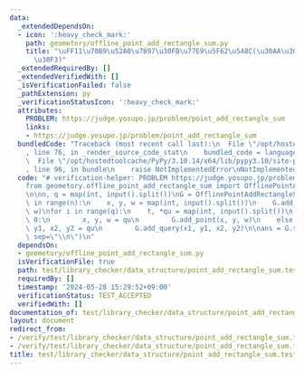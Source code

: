 ```yaml
---
data:
  _extendedDependsOn:
  - icon: ':heavy_check_mark:'
    path: geometory/offline_point_add_rectangle_sum.py
    title: "\uFF11\u70B9\u52A0\u7B97\u30FB\u77E9\u5F62\u548C(\u30AA\u30D5\u30E9\u30A4\
      \u30F3)"
  _extendedRequiredBy: []
  _extendedVerifiedWith: []
  _isVerificationFailed: false
  _pathExtension: py
  _verificationStatusIcon: ':heavy_check_mark:'
  attributes:
    PROBLEM: https://judge.yosupo.jp/problem/point_add_rectangle_sum
    links:
    - https://judge.yosupo.jp/problem/point_add_rectangle_sum
  bundledCode: "Traceback (most recent call last):\n  File \"/opt/hostedtoolcache/PyPy/3.10.14/x64/lib/pypy3.10/site-packages/onlinejudge_verify/documentation/build.py\"\
    , line 76, in _render_source_code_stat\n    bundled_code = language.bundle(\n\
    \  File \"/opt/hostedtoolcache/PyPy/3.10.14/x64/lib/pypy3.10/site-packages/onlinejudge_verify/languages/python.py\"\
    , line 96, in bundle\n    raise NotImplementedError\nNotImplementedError\n"
  code: "# verification-helper: PROBLEM https://judge.yosupo.jp/problem/point_add_rectangle_sum\n\
    from geometory.offline_point_add_rectangle_sum import OfflinePointAddRectangleSum\n\
    \n\nn, q = map(int, input().split())\nG = OfflinePointAddRectangleSum()\nfor _\
    \ in range(n):\n    x, y, w = map(int, input().split())\n    G.add_point(x, y,\
    \ w)\nfor i in range(q):\n    t, *qu = map(int, input().split())\n    if t ==\
    \ 0:\n        x, y, w = qu\n        G.add_point(x, y, w)\n    else:\n        x1,\
    \ y1, x2, y2 = qu\n        G.add_query(x1, y1, x2, y2)\n\nans = G.solve()\nprint(*ans,\
    \ sep=\"\\n\")\n"
  dependsOn:
  - geometory/offline_point_add_rectangle_sum.py
  isVerificationFile: true
  path: test/library_checker/data_structure/point_add_rectangle_sum.test.py
  requiredBy: []
  timestamp: '2024-05-28 15:29:52+09:00'
  verificationStatus: TEST_ACCEPTED
  verifiedWith: []
documentation_of: test/library_checker/data_structure/point_add_rectangle_sum.test.py
layout: document
redirect_from:
- /verify/test/library_checker/data_structure/point_add_rectangle_sum.test.py
- /verify/test/library_checker/data_structure/point_add_rectangle_sum.test.py.html
title: test/library_checker/data_structure/point_add_rectangle_sum.test.py
---
```

